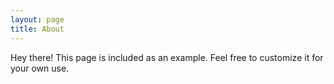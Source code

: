 ```yaml
---
layout: page
title: About
---
```


Hey there! This page is included as an example. Feel free to customize it for
your own use.

